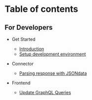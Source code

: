 # Table of contents 

## For Developers
* Get Started
  * [Introduction](GetStarted/introduction.md)
  * [Setup development environment](GetStarted/Setup-development-environment.md)

* Connector
  * [Parsing response with JSONdata](Gateway/Connector/Parsing-response-with-JSONata.md)

* Frontend
  * [Update GraphQL Queries](Frontend/Update-queries-GrahpQL-in-the-frontend.md)
